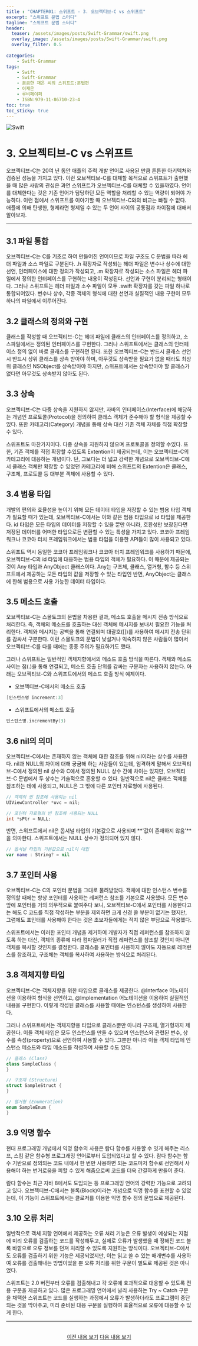 ```yaml
---
title : "CHAPTER01: 스위프트 - 3. 오브젝티브-C vs 스위프트"
excerpt: "스위프트 문법 스터디"
tagline: "스위프트 문법 스터디"
header:
  teaser: /assets/images/posts/Swift-Grammar/swift.png
  overlay_image: /assets/images/posts/Swift-Grammar/swift.png
  overlay_filter: 0.5
  
categories:
    - Swift-Grammar
tags:
    - Swift
    - Swift-Grammar
    - 꼼곰한 재은 씨의 스위프트:문법편
    - 이재은
    - 루비페이퍼
    - ISBN:979-11-86710-23-4
toc: true
toc_sticky: true
---
```


![Swift](/assets/images/posts/Swift-Grammar/swift.png)

# 3. 오브젝티브-C vs 스위프트

오브젝티브-C는 20여 년 동안 애플의 주력 개발 언어로 사용된 만큼 튼튼한 아키텍처와 검증된 성능을 가지고 있다. 이런 오브젝티브-C를 대체할 목적으로 스위프트가 출현했을 때 많은 사람의 관심은 과연 스위프트가 오브젝티브-C를 대체할 수 있을까였다. 언어를 대체한다는 것은 기존 언어가 담당하던 모든 역할을 처리할 수 있는 역량이 되어야 가능하다. 이런 점에서 스위프트를 이야기할 때 오브젝티브-C와의 비교는 빠질 수 없다. 애플에 의해 탄생한, 형제라면 형제일 수 있는 두 언어 사이의 공통점과 차이점에 대해서 알아보자.

---

## 3.1 파일 통합

오브젝티브-C는 C를 기초로 하여 만들어진 언어이므로 파일 구조도 C 문법을 따라 헤더 파일과 소스 파일로 구분된다. .h 확장자로 작성되는 헤더 파일은 변수나 상수에 대한 선언, 인터페이스에 대한 정의가 작성되고, .m 확장자로 작성되는 소스 파일은 헤더 파일에서 정의한 인터페이스를 구현하는 내용이 작성된다. 선언과 구현이 분리되는 형태이다. 그러나 스위프트는 헤더 파일과 소수 파일이 모두 .swift 확장자를 갖는 파일 하나로 통합되어있다. 변수나 상수, 각종 객체의 형식에 대한 선언과 실질적인 내용 구현이 모두 하나의 파일에서 이루어진다.

## 3.2 클래스의 정의와 구현

클래스를 작성할 때 오브젝티브-C는 헤더 파일에 클래스의 인터페이스를 정의하고, 소스파일에서는 정의된 인터페이스를 구현한다. 그러나 스위프트에서는 클래스의 인터페이스 정의 없이 바로 클래스를 구현하면 된다. 또한 오브젝티브-C는 반드시 클래스 선언 시 반드시 상위 클래스를 상속 받아야 하며, 아무것도 상속받을 필요가 없을 때라도 최상위 클래스인 NSObject를 상속받아야 하지만, 스위프트에서는 상속받아야 할 클래스가 없다면 아무것도 상속받지 않아도 된다.

## 3.3 상속 

오브젝티브-C는 다중 상속을 지원하지 않지만, 자바의 인터페이스(Interface)에 해당하는 개념인 프로토콜(Protocol)을 정의하여 클래스 객체가 준수해야 할 형식을 제공할 수 있다. 또한 카테고리(Category) 개념을 통해 상속 대신 기존 객체 자체를 직접 확장할 수 있다.

스위프트도 마찬가지이다. 다중 상속을 지원하지 않으며 프로토콜을 정의할 수있다. 또한, 기존 객체를 직접 확장할 수있도록 Extention이 제공되는데, 이는 오브젝티브-C의 카테고리에 대응하는 개념이다. 단, 그보다는 더 넓고 강력한 개념으로 오브젝티브-C에서 클래스 객체만 확장할 수 있었던 카테고리에 비해 스위프트의 Extention은 클래스, 구조체, 프로토콜 등 대부분 객체에 사용할 수 있다.

## 3.4 범용 타입

개발의 편의와 효율성을 높이기 위해 모든 데이터 타입을 저장할 수 있는 범용 타입 객체가 필요할 때가 있는데, 오브젝티브-C에서는 이와 같은 범용 타입으로 id 타입을 제공한다. id 타입은 모든 타입의 데이터를 저장할 수 있을 뿐만 아니라, 호환성만 보장된다면 저장된 데이터를 어떠한 타입으로든 변환할 수 있는 특성을 가지고 있다. 코코아 프레임워크나 코코아 터치 프레임워크에서는 범용 타입을 이용한 API들이 많이 사용되고 있다.

스위프트 역시 동일한 코코아 프레임워크나 코코아 터치 프레임워크를 사용하기 때문에, 오브젝티브-C의 id 타입에 대응하는 범용 타입의 객체가 필요하다. 이 때문에 제공되는 것이 Any 타입과 AnyObject 클래스이다. Any는 구조체, 클래스, 열거형, 함수 등 스위프트에서 제공하는 모든 타입의 값을 저장할 수 있는 타입인 반면, AnyObject는 클래스에 한해 범용으로 사용 가능한 데이터 타입이다.

## 3.5 메소드 호출

오브젝티브-C는 스몰토크의 문법을 차용한 결과, 메소드 호출을 메시지 전송 방식으로 처리한다. 즉, 객체의 메소드를 호출하는 대신 객체에 메시지를 보내서 필요한 기능을 처리한다. 객체와 메시지는 공백을 통해 연결되며 대괄호([])를 사용하여 메시지 전송 단위를 감싸서 구분한다. 이런 스몰토크의 문법이 낯설거나 익숙하지 않은 사람들이 많아서 오브젝티브-C를 다룰 때에는 종종 주의가 필요하기도 했다.

그러나 스위프트는 일반적인 객체지향에서의 메소드 호출 방식을 따른다. 객체와 메소드 사이는 점(.)을 통해 연결되고, 메소드 호출 단위를 감싸는 구분자는 사용하지 않는다. 아래는 오브젝티브-C와 스위프트에서의 메소드 호출 방식 예제이다.

- 오브젝티브-C에서의 메소드 호출
```objectivec
[인스턴스명 increment:3]
```

- 스위프트에서의 메소드 호출
```swift
인스턴스명.incrementBy(3)
```

## 3.6 nil의 의미

오브젝티브-C에서는 존재하지 않는 객체에 대한 참조를 위해 nil이라는 상수를 사용한다. nil과 NULL의 차이에 대해 궁굼해 하는 사람들이 있는데, 엄격하게 말해서 오브젝티브-C에서 정의된 nil 상수와 C에서 정의된 NULL 상수 간에 차이는 있지만, 오브젝티브-C 문법에서 두 상수는 기술적으로 혼용할 수 있다. 일반적으로 nil은 클래스 객체를 참조하는 데에 사용되고, NULL은 그 밖에 다른 포인터 자료형에 사용된다.

```objectivec
// 객체의 빈 참조에 사용되는 nil
UIViewController *uvc = nil;

// 포인터 자료형의 빈 참조에 사용되는 NULL
int *sPtr = NULL;
```

반면, 스위프트에서 nil은 옵셔널 타입의 기본값으로 사용되며 **'값이 존재하지 않음'**을 의마한다. 스위프트에서는 NULL 상수가 정의되어 있지 않다.

```swift
// 옵셔널 타입의 기본값으로 nil이 대입
var name : String? = nil
```

## 3.7 포인터 사용

오브젝티브-C는 C의 포인터 문법을 그대로 물려받았다. 객체에 대한 인스턴스 변수를 정의할 때에는 항상 포인터를 사용하는 레퍼런스 참조를 기본으로 사용했다. 모든 변수 앞에 포인터를 거의 의무적으로 붙여주다 보니, 오브젝티브-C에서 포인터를 사용한다고는 해도 C 코드를 직접 작성하는 부분을 제외하면 크게 신경 쓸 부분이 없기는 했지만, 그럼에도 포인터를 사용해야 한다는 것은 초보자들에게는 적지 않은 부담으로 작용했다.

스위프트에서는 이러한 포인터 개념을 제거하여 개발자가 직접 레퍼런스를 참조하지 않도록 하는 대신, 객체의 종류에 따라 컴파일러가 직접 레퍼런스를 참조할 것인지 아니면 객체를 복사할 것인지를 결정한다. 클래스틑 포인터를 사용하지 않아도 자동으로 레퍼런스를 참조하고, 구조체는 객체를 복사하여 사용하는 방식으로 처리된다.

## 3.8 객체지향 타입

오브젝티브-C는 객체지향을 위한 타입으로 클래스를 제공한다. @Interface 어노테이션을 이용하여 형식을 선언하고, @Implementation 어노테이션을 이용하여 실질적인 내용을 구현한다. 이렇게 작성된 클래스를 사용할 때에는 인스턴스를 생성하여 사용한다.

그러나 스위프트에서는 객체지향용 타입으로 클래스뿐만 아니라 구조체, 열거형까지 제공한다. 이들 객체 타입은 모두 인스턴스를 만들 수 있으며 인스턴스와 관련된 변수, 상수를 속성(property)으로 선언하여 사용할 수 있다. 그뿐만 아니라 이들 객체 타입에 인스턴스 메소드와 타입 메소드를 작성하여 사용할 수도 있다. 

```swift
// 클래스 (Class)
class SampleClass {
}

// 구조체 (Structure)
struct SampleStruct {
}

// 열거형 (Enumeration)
enum SampleEnum {
}
```

## 3.9 익명 함수

현대 프로그래밍 개념에서 익명 함수의 사용은 람다 함수를 사용할 수 잇게 해주는 리스프, 스킴 같은 함수형 프로그래밍 언어로부터 도입되었다고 할 수 있다. 람다 함수는 함수 기반으로 정의되는 코드 내에서 한 번만 사용하면 되는 코드마저 함수로 선언해서 사용해야 하는 번거로움을 피할 수 있게 해줌으로써 코드를 더욱 간결하게 만들어 준다.

람다 함수는 최근 자바 8에서도 도입되는 등 프로그래밍 언어의 강력한 기능으로 고려되고 있다. 오브젝티브-C에서는 블록(Block)이라는 개념으로 익명 함수를 표현할 수 있었는데, 이 기능이 스위프트에서는 클로저를 이용한 익명 함수 정의 문법으로 제공된다.

## 3.10 오류 처리 

일반적으로 객체 지향 언어에서 제공하는 오류 처리 기능은 오류 발생이 예상되는 지점에 미리 오류를 검출하는 코드를 작성해두고, 실제로 오류가 발생했을 때 정해진 코드 블록 바깥으로 오류 정보를 던져 처리할 수 있도록 지원하는 방식이다. 오브젝티브-C에서도 오류를 검출하기 위한 기능은 제공되었지만, 이는 읽고 쓸 수 있는 매개변수를 사용하여 오류를 검출해내는 방법이었을 뿐 오류 처리를 위한 구문이 별도로 제공된 것은 아니었다.

스위프트는 2.0 버전부터 오류를 검출해내고 각 오류에 효과적으로 대응할 수 있도록 전용 구문을 제공하고 있다. 많은 프로그래밍 언어에서 널리 사용하는 Try ~ Catch 구문을 채택한 스위프트는 코드를 실행하는 과정에서 오류가 발생하더라도 프로그램이 중단되는 것을 막아주고, 미리 준비된 대응 구문을 실행하여 효율적으로 오류에 대응할 수 있게 한다.

---

<br/>
<center>
<a href="https://sanghyuk.dev/swift-grammar/1-2/" class="btn btn--info">이전 내용 보기</a> 
<a href="https://sanghyuk.dev/swift-grammar/2-1/" class="btn btn--info">다음 내용 보기</a>
</center>